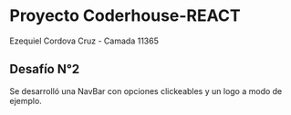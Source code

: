 # Proyecto Coderhouse-REACT

Ezequiel Cordova Cruz - Camada 11365

## Desafío N°2

Se desarrolló una NavBar con opciones clickeables y un logo a modo de ejemplo.
